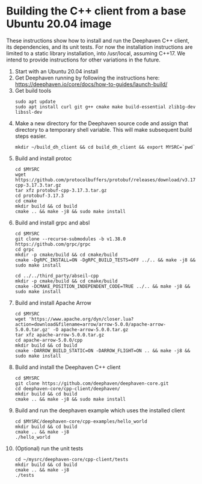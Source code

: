 # Building the C++ client from a base Ubuntu 20.04 image

These instructions show how to install and run the Deephaven C++ client, its dependencies,
and its unit tests. For now the installation instructions are limited to a static library
installation, into /usr/local, assuming C++17. We intend to provide instructions for other
variations in the future.

1. Start with an Ubuntu 20.04 install
2. Get Deephaven running by following the instructions here: https://deephaven.io/core/docs/how-to-guides/launch-build/
3. Get build tools
   ```
   sudo apt update
   sudo apt install curl git g++ cmake make build-essential zlib1g-dev libssl-dev
   ```
4. Make a new directory for the Deephaven source code and assign that directory
   to a temporary shell variable. This will make subsequent build steps easier.
   ```
   mkdir ~/build_dh_client && cd build_dh_client && export MYSRC=`pwd`
   ```
5. Build and install protoc
   ```
   cd $MYSRC
   wget https://github.com/protocolbuffers/protobuf/releases/download/v3.17.3/protobuf-cpp-3.17.3.tar.gz
   tar xfz protobuf-cpp-3.17.3.tar.gz
   cd protobuf-3.17.3
   cd cmake
   mkdir build && cd build
   cmake .. && make -j8 && sudo make install
   ```
6. Build and install grpc and absl
    ```
    cd $MYSRC
    git clone --recurse-submodules -b v1.38.0 https://github.com/grpc/grpc
    cd grpc
    mkdir -p cmake/build && cd cmake/build
    cmake -DgRPC_INSTALL=ON -DgRPC_BUILD_TESTS=OFF ../.. && make -j8 && sudo make install

    cd ../../third_party/abseil-cpp
    mkdir -p cmake/build && cd cmake/build
    cmake -DCMAKE_POSITION_INDEPENDENT_CODE=TRUE ../.. && make -j8 && sudo make install
    ```
7. Build and install Apache Arrow
   ```
   cd $MYSRC
   wget 'https://www.apache.org/dyn/closer.lua?action=download&filename=arrow/arrow-5.0.0/apache-arrow-5.0.0.tar.gz' -O apache-arrow-5.0.0.tar.gz
   tar xfz apache-arrow-5.0.0.tar.gz
   cd apache-arrow-5.0.0/cpp
   mkdir build && cd build
   cmake -DARROW_BUILD_STATIC=ON -DARROW_FLIGHT=ON .. && make -j8 && sudo make install
   ```
8. Build and install the Deephaven C++ client
   ```
   cd $MYSRC
   git clone https://github.com/deephaven/deephaven-core.git
   cd deephaven-core/cpp-client/deephaven/
   mkdir build && cd build
   cmake .. && make -j8 && sudo make install
   ```
9. Build and run the deephaven example which uses the installed client
   ```
   cd $MYSRC/deephaven-core/cpp-examples/hello_world
   mkdir build && cd build
   cmake .. && make -j8
   ./hello_world
   ```
10. (Optional) run the unit tests
    ```
    cd ~/mysrc/deephaven-core/cpp-client/tests
    mkdir build && cd build
    cmake .. && make -j8
    ./tests
    ```
